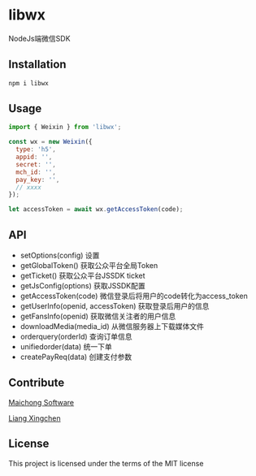 # libwx

NodeJs端微信SDK

## Installation

```sh
npm i libwx
```

## Usage

```js
import { Weixin } from 'libwx';

const wx = new Weixin({
  type: 'h5',
  appid: '',
  secret: '',
  mch_id: '',
  pay_key: '',
  // xxxx
});

let accessToken = await wx.getAccessToken(code);

```

## API

* setOptions(config) 设置
* getGlobalToken() 获取公众平台全局Token
* getTicket() 获取公众平台JSSDK ticket
* getJsConfig(options) 获取JSSDK配置
* getAccessToken(code) 微信登录后将用户的code转化为access_token
* getUserInfo(openid, accessToken) 获取登录后用户的信息
* getFansInfo(openid) 获取微信关注者的用户信息
* downloadMedia(media_id) 从微信服务器上下载媒体文件
* orderquery(orderId) 查询订单信息
* unifiedorder(data) 统一下单
* createPayReq(data) 创建支付参数


## Contribute
[Maichong Software](http://maichong.io)

[Liang Xingchen](https://github.com/liangxingchen)

## License

This project is licensed under the terms of the MIT license
